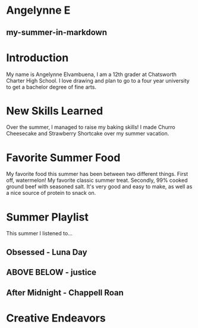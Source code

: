 # Angelynne E
## my-summer-in-markdown
# **Introduction**
My name is Angelynne Elvambuena, I am a 12th grader at Chatsworth Charter High School. I love drawing and plan to go to a four year university to get a bachelor degree of fine arts.
# **New Skills Learned**
Over the summer, I managed to raise my baking skills! I made Churro Cheesecake and Strawberry Shortcake over my summer vacation.
# **Favorite Summer Food**
My favorite food this summer has been between two different things. First off, watermelon! My favorite classic summer treat. Secondly, 99% cooked ground beef with seasoned salt. It's very good and easy to make, as well as a nice source of protein to snack on.
# **Summer Playlist**
This summer I listened to...
## Obsessed - Luna Day
## ABOVE BELOW - justice
## After Midnight - Chappell Roan
# **Creative Endeavors**